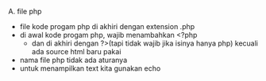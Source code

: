 A. file php
- file kode progam php di akhiri dengan extension .php
- di awal kode progam php, wajib menambahkan <?php
    - dan di akhiri dengan ?>(tapi tidak wajib jika isinya hanya php) kecuali ada source html baru pakai
- nama file php tidak ada aturanya
- untuk menampilkan text kita gunakan echo